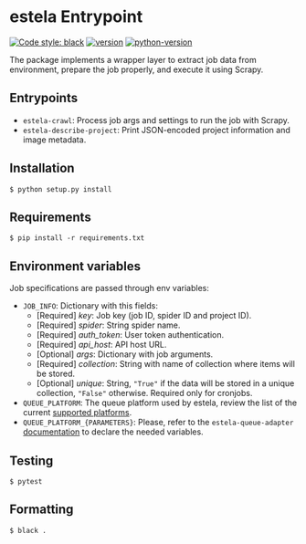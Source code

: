 # estela Entrypoint

[![Code style: black](https://img.shields.io/badge/code%20style-black-000000.svg)](https://github.com/psf/black)
[![version](https://img.shields.io/badge/version-0.1-blue)](https://github.com/bitmakerla/estela-entrypoint)
[![python-version](https://img.shields.io/badge/python-v3.10-orange)](https://www.python.org)

The package implements a wrapper layer to extract job data from environment, prepare the job properly, and execute it using Scrapy.

## Entrypoints

- `estela-crawl`: Process job args and settings to run the job with Scrapy.
- `estela-describe-project`: Print JSON-encoded project information and image metadata.

## Installation

```
$ python setup.py install 
```

## Requirements

```
$ pip install -r requirements.txt
```

## Environment variables

Job specifications are passed through env variables:

- `JOB_INFO`: Dictionary with this fields:
  - [Required] _key_: Job key (job ID, spider ID and project ID).
  - [Required] _spider_: String spider name.
  - [Required] _auth_token_: User token authentication.
  - [Required] _api_host_: API host URL.
  - [Optional] _args_: Dictionary with job arguments.
  - [Required] _collection_: String with name of collection where items will be stored.
  - [Optional] _unique_: String, `"True"` if the data will be stored in a unique collection, `"False"` otherwise. Required only for cronjobs.
- `QUEUE_PLATFORM`: The queue platform used by estela, review the list of the current
  [supported platforms](https://estela.bitmaker.la/docs/estela/queueing.html#supported-platforms).
- `QUEUE_PLATFORM_{PARAMETERS}`: Please, refer to the `estela-queue-adapter` 
  [documentation](https://estela.bitmaker.la/docs/estela/queueing.html#estela-queue-adapter) to declare the needed variables.

## Testing

```
$ pytest
```

## Formatting

```
$ black .
```
